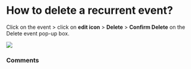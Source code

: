 # How to delete a recurrent event?

<p class="no-margin">Click on the event &gt; click on <b>edit icon</b> &gt; <b>Delete</b> &gt; <b>Confirm Delete</b> on the Delete event pop-up box.</p>
<p class="no-margin"></p>
<div class="intercom-container"><img src="https://teams-pro.intercom-attachments-1.com/i/o/664844696/1483e3eaee0bc2d6654266e7/how_to_delete_a_recurrent_event.png"></div>

### Comments

<Commentaire />